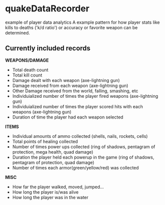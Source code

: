 # quakeDataRecorder
example of player data analytics 
A example pattern for how player stats like kills to deaths ('k/d ratio') or accuracy or favorite weapon can be determined.

## Currently included records

**WEAPONS/DAMAGE**
*  Total death count
*  Total kill count
*  Damage dealt with each weapon (axe-lightning gun)
*  Damage received from each weapon (axe-lightning gun)
*  Other Damage received from the world, falling, smashing, etc
*  Individuialized number of times the player fired weapons (axe-lightning gun)
*  Individuialized number of times the player scored hits with each weapons (axe-lightning gun) 
*  Duration of time the player had each weapon selected

**ITEMS**
*  Individual amounts of ammo collected (shells, nails, rockets, cells)
*  Total points of healing collected
*  Number of times power ups collected (ring of shadows, pentagram of protection, mega health, quad damage)
*  Duration the player held each powerup in the game (ring of shadows, pentagram of protection, quad damage)
*  Number of times each armor(green/yellow/red) was collected 

**MISC**
*  How far the player walked, moved, jumped...
*  How long the player is/was alive
*  How long the player was in the water

